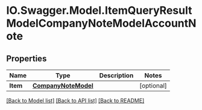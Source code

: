 # IO.Swagger.Model.ItemQueryResultModelCompanyNoteModelAccountNote
## Properties

Name | Type | Description | Notes
------------ | ------------- | ------------- | -------------
**Item** | [**CompanyNoteModel**](CompanyNoteModel.md) |  | [optional] 

[[Back to Model list]](../README.md#documentation-for-models) [[Back to API list]](../README.md#documentation-for-api-endpoints) [[Back to README]](../README.md)

